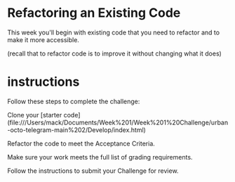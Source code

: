 # Refactoring an Existing Code

This week you'll begin with existing code that you need to refactor and to make it more accessible.

(recall that to refactor code is to improve it without changing what it does) 

# instructions

Follow these steps to complete the challenge:

Clone your [starter code] (file:///Users/mack/Documents/Week%201/Week%201%20Challenge/urban-octo-telegram-main%202/Develop/index.html)

Refactor the code to meet the Acceptance Criteria.

Make sure your work meets the full list of grading requirements.

Follow the instructions to submit your Challenge for review.
